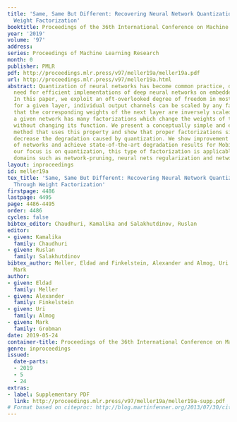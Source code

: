 ```yaml
---
title: 'Same, Same But Different: Recovering Neural Network Quantization Error Through
  Weight Factorization'
booktitle: Proceedings of the 36th International Conference on Machine Learning
year: '2019'
volume: '97'
address: 
series: Proceedings of Machine Learning Research
month: 0
publisher: PMLR
pdf: http://proceedings.mlr.press/v97/meller19a/meller19a.pdf
url: http://proceedings.mlr.press/v97/meller19a.html
abstract: Quantization of neural networks has become common practice, driven by the
  need for efficient implementations of deep neural networks on embedded devices.
  In this paper, we exploit an oft-overlooked degree of freedom in most networks -
  for a given layer, individual output channels can be scaled by any factor provided
  that the corresponding weights of the next layer are inversely scaled. Therefore,
  a given network has many factorizations which change the weights of the network
  without changing its function. We present a conceptually simple and easy to implement
  method that uses this property and show that proper factorizations significantly
  decrease the degradation caused by quantization. We show improvement on a wide variety
  of networks and achieve state-of-the-art degradation results for MobileNets. While
  our focus is on quantization, this type of factorization is applicable to other
  domains such as network-pruning, neural nets regularization and network interpretability.
layout: inproceedings
id: meller19a
tex_title: 'Same, Same But Different: Recovering Neural Network Quantization Error
  Through Weight Factorization'
firstpage: 4486
lastpage: 4495
page: 4486-4495
order: 4486
cycles: false
bibtex_editor: Chaudhuri, Kamalika and Salakhutdinov, Ruslan
editor:
- given: Kamalika
  family: Chaudhuri
- given: Ruslan
  family: Salakhutdinov
bibtex_author: Meller, Eldad and Finkelstein, Alexander and Almog, Uri and Grobman,
  Mark
author:
- given: Eldad
  family: Meller
- given: Alexander
  family: Finkelstein
- given: Uri
  family: Almog
- given: Mark
  family: Grobman
date: 2019-05-24
container-title: Proceedings of the 36th International Conference on Machine Learning
genre: inproceedings
issued:
  date-parts:
  - 2019
  - 5
  - 24
extras:
- label: Supplementary PDF
  link: http://proceedings.mlr.press/v97/meller19a/meller19a-supp.pdf
# Format based on citeproc: http://blog.martinfenner.org/2013/07/30/citeproc-yaml-for-bibliographies/
---
```

